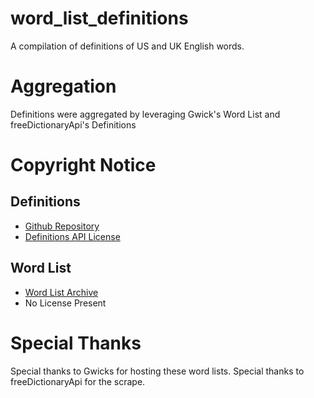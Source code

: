 # word_list_definitions
A compilation of definitions of US and UK English words.

# Aggregation 
Definitions were aggregated by leveraging Gwick's Word List and freeDictionaryApi's Definitions

# Copyright Notice
## Definitions
- [Github Repository](https://github.com/meetDeveloper/freeDictionaryAPI)
- [Definitions API License](https://github.com/meetDeveloper/freeDictionaryAPI/blob/master/LICENSE)

## Word List
- [Word List Archive](http://www.gwicks.net/justwords.htm)
- No License Present

# Special Thanks
Special thanks to Gwicks for hosting these word lists.
Special thanks to freeDictionaryApi for the scrape.
